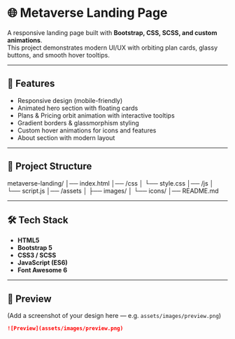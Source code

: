 # 🌐 Metaverse Landing Page

A responsive landing page built with **Bootstrap, CSS, SCSS, and custom animations**.  
This project demonstrates modern UI/UX with orbiting plan cards, glassy buttons, and smooth hover tooltips.

---

## 🚀 Features

- Responsive design (mobile-friendly)
- Animated hero section with floating cards
- Plans & Pricing orbit animation with interactive tooltips
- Gradient borders & glassmorphism styling
- Custom hover animations for icons and features
- About section with modern layout

---

## 📂 Project Structure

metaverse-landing/
│── index.html
│── /css
│ └── style.css
│── /js
│ └── script.js
│── /assets
│ ├── images/
│ └── icons/
│── README.md


---

## 🛠️ Tech Stack

- **HTML5**
- **Bootstrap 5**
- **CSS3 / SCSS**
- **JavaScript (ES6)**
- **Font Awesome 6**

---

## 📸 Preview

(Add a screenshot of your design here — e.g. `assets/images/preview.png`)

```markdown
![Preview](assets/images/preview.png)
